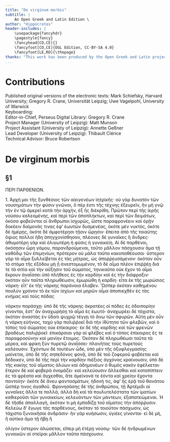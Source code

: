 ```yaml
---
title: "De virginum morbis"
subtitle: |
	An Open Greek and Latin Edition \ 
author: "Hippocrates"
header-includes: | 
	\usepackage{fancyhdr}
	\pagestyle{fancy}
	\fancyhead[CO,CE]{}
	\fancyfoot[CO,CE]{OGL Edition, CC-BY-SA 4.0}
	\fancyfoot[LE,RO]{\thepage}
thanks: "This work has been produced by the Open Greek and Latin project through the help of volunteers. See contributions for details."
...
```


# Contributions  

Published original versions of the electronic texts: Mark Schiefsky, Harvard University; Gregory R. Crane, Universität Leipzig; Uwe Vagelpohl, University of Warwick  
 Keyboarding:   
 Editor-in-Chief, Perseus Digital Library: Gregory R. Crane  
 Project Manager (University of Leipzig): Matt Munson  
 Project Assistant (University of Leipzig): Annette Geßner  
 Lead Developer (University of Leipzig): Thibault Clérice  
 Technical Advisor: Bruce Robertson  

# De virginum morbis  

## §1  

<pb n="466"/>

<head>ΠΕΡΙ ΠΑΡΘΕΝΙΩΝ.</head>
<p>1. Ἀρχή μοι τῆς ξυνθέσιος τῶν αἰειγενέων ἰητρίκῆς· οὐ γὰρ δυνατὸν
<lb/>τῶν νουσημάτων τὴν φύσιν γνῶναι, ὅ πέρ ἐστι τῆς τέχνης
<lb/>ἐξευρεῖν, ἢν μὴ γνῷ τὴν ἐν τῷ ἀμερεῖ κατὰ τὴν ἀρχὴν, ἐξ ἧς διέκρίθη.
<lb/>Πρῶτον περὶ τῆς ἱερῆς νούσου καλεομένης, καὶ περὶ τῶν
<lb/>ἀποπλήκτων, καὶ περὶ τῶν δειμάτων, ὁκόσα φοβεῦνται οἱ ἄνθρωποι
<lb/>ἰσχυρῶς, ὥστε παραφρονέειν καὶ ὁρῇν δοκέειν δαίμονάς τινας ἐφ’
<lb/>ἑωυτῶν δυσμενέας, ὁκότε μὲν νυκτὸς, ὁκότε δὲ ἡμέρῃς, ὁκότε δὲ
<lb/>ἀμφοτέρῃσι τῇσιν ὥρῃσιν· ἔπειτα ἀπὸ τῆς τοιαύτης ὄψιος πολλοὶ
<lb/>ἤδη ἀπηγχονίσθησαν, πλέονες δὲ γυναῖκες ἢ ἄνδρες· ἀθυμοτέρη γὰρ
<lb/>καὶ ὀλιγωτέρη ἡ φύσις ἡ γυναικείη. Αἱ δὲ παρθένοι, ὁκόσῃσιν
<lb/>ὥρη γάμου, παρανδρούμεναι, τοῦτο μᾶλλον πάσχουσιν ἅμα τῇ καθόδῳ
<lb/>τῶν ἐπιμηνίων, πρότερον οὐ μάλα ταῦτα κακοπαθέουσαι· ὕστερον
<lb/>γὰρ τὸ αἷμα ξυλλείβεται ἐς τὰς μήτρας, ὡς ἀποῤῥευσόμενον·
<lb/>ὁκόταν οὖν τὸ στόμα τῆς ἐξόδου μὴ ᾖ ἀνεστομωμένον, τὸ δὲ αἷμα
<lb/>πλέον ἐπιῤῥέῃ διά τε τὰ σιτία καὶ τὴν αὔξησιν τοῦ σώματος, τηνικαῦτα
<lb/>οὐκ ἔχον τὸ αἷμα ἔκρουν ἀναΐσσει ὑπὸ πλήθεος ἐς τὴν καρδίην
<lb/>καὶ ἐς τὴν διάφραξιν· ὁκόταν οὖν ταῦτα πληρωθέωσιν, ἐμωρώθη ἡ
<lb/>καρδίη· εἶτα ἐκ τῆς μωρώσιος νάρκη· εἶτ’ ἐκ τῆς νάρκης παράνοια
<lb/>ἔλαβεν. Ὥσπερ ὁκόταν καθημένου πουλὺν χρόνον τὸ ἐκ τῶν
<lb/>ἰσχίων καὶ μηρῶν αἷμα ἀποπιεχθὲν ἐς τὰς κνήμας καὶ τοὺς πόδας

<pb n="468"/>

νάρκην παράσχῃ· ὑπὸ δὲ τῆς νάρκης ἀκρατέες οἱ πόδες ἐς ὁδοιπορίην
<lb/>γίνονται, ἔστ’ ἂν ἀναχωρήσῃ τὸ αἷμα ἐς ἑωυτό· ἀναχωρέει δὲ
<lb/>τάχιστα, ὁκόταν ἀναστὰς ἐν ὕδατι ψυχρῷ τέγγῃ τὸ ἄνω τῶν σφυρῶν.
<lb/>Αὕτη μὲν οὖν ἡ νάρκη εὐήνιος, ταχὺ γὰρ παλιῤῥοεῖ διὰ τὴν
<lb/>ἰθύτητα τῶν φλεβῶν, καὶ ὁ τόπος τοῦ σώματος οὐκ ἐπίκαιρος· ἐκ
<lb/>δὲ τῆς καρδίης καὶ τῶν φρενῶν βραδέως παλιῤῥοεῖ· ἐπικάρσιαι γὰρ
<lb/>αἱ φλέβες καὶ ὁ τόπος ἐπίκαιρος ἔς τε παραφροσύνην καὶ μανίην ἕτοιμος.
<lb/>Ὁκόταν δὲ πληρωθέωσι ταῦτα τὰ μέρεα, καὶ φρίκη ξὺν πυρετῷ
<lb/>ἀναΐσσει· πλανήτας τοὺς πυρετοὺς καλέουσιν. Ἐχόντων δὲ
<lb/>τουτέων ὧδε, ὑπὸ μὲν τῆς ὀξυφλεγμασίης μαίνεται, ὑπὸ δὲ τῆς σηπεδόνος
<lb/>φονᾷ, ὑπὸ δὲ τοῦ ζοφεροῦ φοβέεται καὶ δέδοικεν, ὑπὸ δὲ τῆς
<lb/>περὶ τὴν καρδίην πιέξιος ἀγχόνας κραίνουσιν, ὑπὸ δὲ τῆς κακίης τοῦ
<lb/>αἵματος ἀλύων καὶ ἀδημονέων ὁ θυμὸς κακὸν ἐφέλκεται· ἕτερον δὲ
<lb/>καὶ φοβερὰ ὀνομάζει· καὶ κελεύουσιν ἅλλεσθαι καὶ καταπίπτειν ἐς
<lb/>τὰ φρέατα καὶ ἄγχεσθαι, ἅτε ἀμείνονά τε ἐόντα καὶ χρείην ἔχοντα
<lb/>παντοίην· ὁκότε δὲ ἄνευ φαντασμάτων, ἡδονή τις, ἀφ’ ἧς ἐρᾷ τοῦ
<lb/>θανάτου ὥσπέρ τινος ἀγαθοῦ. Φρονησάσης δὲ τῆς ἀνθρώπου, τῇ
<lb/>Ἀρτέμιδι αἱ γυναῖκες ἄλλα τε πολλὰ, ἀλλὰ δὴ καὶ τὰ πουλυτελέστατα
<lb/>τῶν ἱματίων καθιεροῦσι τῶν γυναικείων, κελευόντων τῶν μάντεων,
<lb/>ἐξαπατεώμεναι. Ἡ δὲ τῆσδε ἀπαλλαγὴ, ὁκόταν τι μὴ ἐμποδίζῃ
<lb/>τοῦ αἵματος τὴν ἀπόῤῥυσιν. Κελεύω δ’ ἔγωγε τὰς παρθένους,
<lb/>ὁκόταν τὸ τοιοῦτον πάσχωσιν, ὡς τάχιστα ξυνοικῆσαι ἀνδράσιν· ἢν
<lb/>γὰρ κυήσωσιν, ὑγιέες γίνονται· εἰ δὲ μὴ, ἢ αὐτίκα ἅμα τῇ ἥβῃ ἢ

<pb n="470"/>

ὀλίγον ὕστερον ἁλώσεται, εἴπερ μὴ ἑτέρῃ νούσῳ· τῶν δὲ ἠνδρωμένων
<lb/>γυναικῶν αἱ στεῖραι μἅλλον ταῦτα πάσχουσιν.
</p>  

